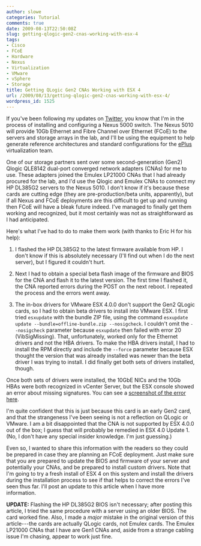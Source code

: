 ```yaml
---
author: slowe
categories: Tutorial
comments: true
date: 2009-08-13T22:50:08Z
slug: getting-qlogic-gen2-cnas-working-with-esx-4
tags:
- Cisco
- FCoE
- Hardware
- Nexus
- Virtualization
- VMware
- vSphere
- Storage
title: Getting QLogic Gen2 CNAs Working with ESX 4
url: /2009/08/13/getting-qlogic-gen2-cnas-working-with-esx-4/
wordpress_id: 1525
---
```


If you've been following my updates on [Twitter](http://twitter.com/scott_lowe), you know that I'm in the process of installing and configuring a Nexus 5000 switch. The Nexus 5010 will provide 10Gb Ethernet and Fibre Channel over Ethernet (FCoE) to the servers and storage arrays in the lab, and I'll be using the equipment to help generate reference architectures and standard configurations for the [ePlus](http://www.eplus.com/) virtualization team.

One of our storage partners sent over some second-generation (Gen2) Qlogic QLE8142 dual-port converged network adapters (CNAs) for me to use. These adapters joined the Emulex LP21000 CNAs that I had already procured for the lab, and I'd use the Qlogic and Emulex CNAs to connect my HP DL385G2 servers to the Nexus 5010. I don't know if it's because these cards are cutting edge (they are pre-production/beta units, apparently), but if all Nexus and FCoE deployments are this difficult to get up and running then FCoE will have a bleak future indeed. I've managed to finally get them working and recognized, but it most certainly was not as straightforward as I had anticipated.

Here's what I've had to do to make them work (with thanks to Eric H for his help):

1. I flashed the HP DL385G2 to the latest firmware available from HP. I don't know if this is absolutely necessary (I'll find out when I do the next server), but I figured it couldn't hurt.

2. Next I had to obtain a special beta flash image of the firmware and BIOS for the CNA and flash it to the latest version. The first time I flashed it, the CNA reported errors during the POST on the next reboot. I repeated the process and the errors went away.

3. The in-box drivers for VMware ESX 4.0.0 don't support the Gen2 QLogic cards, so I had to obtain beta drivers to install into VMware ESX. I first tried `esxupdate` with the bundle ZIP file, using the command `esxupdate update --bundle=offline-bundle.zip --nosigcheck`. I couldn't omit the `--nosigcheck` parameter because `esxupdate` then failed with error 20 (VibSigMissing). That, unfortunately, worked only for the Ethernet drivers and not the HBA drivers. To make the HBA drivers install, I had to install the RPM directly and include the `--force` parameter because ESX thought the version that was already installed was newer than the beta driver I was trying to install. I did finally get both sets of drivers installed, though.

Once both sets of drivers were installed, the 10GbE NICs and the 10Gb HBAs were both recognized in vCenter Server, but the ESX console showed an error about missing signatures. You can see a [screenshot of the error here](/public/img/esx4-gen2cna-drivers.png).

I'm quite confident that this is just because this card is an early Gen2 card, and that the strangeness I've been seeing is not a reflection on QLogic or VMware. I am a bit disappointed that the CNA is not supported by ESX 4.0.0 out of the box; I guess that will probably be remedied in ESX 4.0 Update 1. (No, I don't have any special insider knowledge. I'm just guessing.)

Even so, I wanted to share this information with the readers so they could be prepared in case they are planning an FCoE deployment. Just make sure that you are prepared to update the BIOS and firmware of your server and potentially your CNAs, and be prepared to install custom drivers. Note that I'm going to try a fresh install of ESX 4 on this system and install the drivers during the installation process to see if that helps to correct the errors I've seen thus far. I'll post an update to this article when I have more information.

**UPDATE:** Flashing the HP DL385G2 BIOS isn't necessary; after posting this article, I tried the same procedure with a server using an older BIOS. The card worked fine. Also, I made a _major_ mistake in the original version of this article---the cards are actually QLogic cards, not Emulex cards. The Emulex LP21000 CNAs that I have are Gen1 CNAs and, aside from a strange cabling issue I'm chasing, appear to work just fine.
